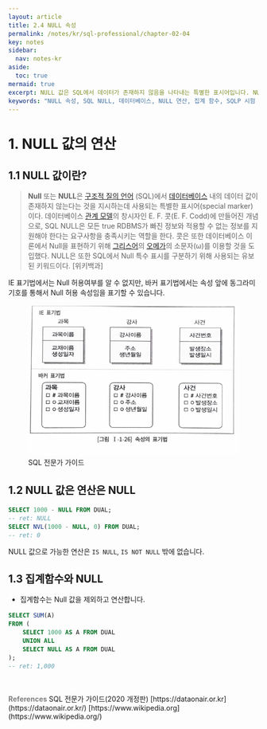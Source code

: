 ```yaml
---
layout: article
title: 2.4 NULL 속성
permalink: /notes/kr/sql-professional/chapter-02-04
key: notes
sidebar:
  nav: notes-kr
aside:
  toc: true
mermaid: true
excerpt: NULL 값은 SQL에서 데이터가 존재하지 않음을 나타내는 특별한 표시어입니다. NULL 값은 특정 연산(IS NULL, IS NOT NULL)과 집계 함수에서 제외된다는 특징이 있습니다. 예를 들어, SELECT 1000 - NULL의 결과는 NULL이며, SELECT SUM(A)에서는 NULL 값을 제외하고 합산합니다. 이러한 개념은 SQL 전문가가 되기 위해 필수적으로 이해해야 하며, SQLP 시험 준비에도 중요한 내용입니다.
keywords: "NULL 속성, SQL NULL, 데이터베이스, NULL 연산, 집계 함수, SQLP 시험 준비, SQLP, SQL 전문가, 데이터 처리, SQL 기본, NULL 값"
---
```


# 1. NULL 값의 연산
## 1.1 NULL 값이란?

> **Null** 또는 **NULL**은 [구조적 질의 언어](https://ko.m.wikipedia.org/wiki/%EA%B5%AC%EC%A1%B0%EC%A0%81_%EC%A7%88%EC%9D%98_%EC%96%B8%EC%96%B4) (SQL)에서 [데이터베이스](https://ko.m.wikipedia.org/wiki/%EB%8D%B0%EC%9D%B4%ED%84%B0%EB%B2%A0%EC%9D%B4%EC%8A%A4) 내의 데이터 값이 존재하지 않는다는 것을 지시하는데 사용되는 특별한 표시어(special marker)이다. 데이터베이스 [관계 모델](https://ko.m.wikipedia.org/wiki/%EA%B4%80%EA%B3%84_%EB%AA%A8%EB%8D%B8)의 창시자인 E. F. 콧(E. F. Codd)에 만들어진 개념으로, SQL NULL은 모든 true RDBMS가 빠진 정보와 적용할 수 없는 정보를 지원해야 한다는 요구사항을 충족시키는 역할을 한다. 콧은 또한 데이터베이스 이론에서 Null을 표현하기 위해 [그리스어](https://ko.m.wikipedia.org/wiki/%EA%B7%B8%EB%A6%AC%EC%8A%A4%EC%96%B4)의 [오메가](https://ko.m.wikipedia.org/wiki/%EC%98%A4%EB%A9%94%EA%B0%80)의 소문자(ω)를 이용할 것을 도입했다. NULL은 또한 SQL에서 Null 특수 표시를 구분하기 위해 사용되는 유보된 키워드이다. [위키백과]

IE 표기법에서는 Null 허용여부를 알 수 없지만, 바커 표기법에서는 속성 앞에 동그라미 기호를 통해서 Null 허용 속성임을 표기할 수 있습니다.

<figure>
<img src="/notes/assets/sql-professional/sqlp-attribute-notation.png" width="700px;" alt="">
<figcaption>SQL 전문가 가이드</figcaption>
</figure>

## 1.2 NULL 값은 연산은 NULL

```sql
SELECT 1000 - NULL FROM DUAL;
-- ret: NULL
SELECT NVL(1000 - NULL, 0) FROM DUAL;
-- ret: 0
```

NULL 값으로 가능한 연산은 `IS NULL`, `IS NOT NULL` 밖에 없습니다.

## 1.3 집계함수와 NULL

- 집계함수는 Null 값을 제외하고 연산합니다.

```sql
SELECT SUM(A)
FROM (
    SELECT 1000 AS A FROM DUAL
    UNION ALL
    SELECT NULL AS A FROM DUAL
);
-- ret: 1,000
```

<br>
<br>
<span style="color: grey; font-weight: 700;">References</span>   
SQL 전문가 가이드(2020 개정판)   
[https://dataonair.or.kr](https://dataonair.or.kr/)   
[https://www.wikipedia.org](https://www.wikipedia.org/)